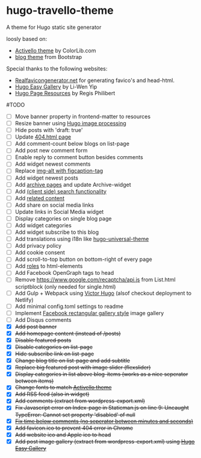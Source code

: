 # hugo-travello-theme
A theme for Hugo static site generator

loosly based on:
- [Activello theme][2] by ColorLib.com
- [blog theme][3] from Bootstrap

Special thanks to the following websites:
- [Realfavicongenerator.net][12] for generating favico's and head-html.
- [Hugo Easy Gallery][13] by Li-Wen Yip
- [Hugo Page Resources][14] by Regis Philibert

#TODO
- [ ] Move banner property in frontend-matter to resources
- [ ] Resize banner using [Hugo image processing][15]
- [ ] Hide posts with 'draft: true'
- [ ] Update [404.html page][10]
- [ ] Add comment-count below blogs on list-page 
- [ ] Add post new comment form
- [ ] Enable reply to comment button besides comments
- [ ] Add widget newest comments
- [ ] Replace [img-alt with figcaption-tag][9]
- [ ] Add widget newest posts
- [ ] Add [archive pages][4] and update Archive-widget
- [ ] Add [(client side) search functionality][7]
- [ ] Add [related content][1]
- [ ] Add share on social media links
- [ ] Update links in Social Media widget
- [ ] Display categories on single blog page
- [ ] Add widget categories
- [ ] Add widget subscribe to this blog
- [ ] Add translations using i18n like [hugo-universal-theme][5]
- [ ] Add privacy policy
- [ ] Add cookie consent
- [ ] Add scroll-to-top button on bottom-right of every page
- [ ] Add [roles][6] to html-elements
- [ ] Add Facebook OpenGraph tags to head
- [ ] Remove https://www.google.com/recaptcha/api.js from List.html scriptblock (only needed for single.html) 
- [ ] Add Gulp + Webpack using [Victor Hugo][8] (alsof checkout deployment to Netlify)
- [ ] Add minimal config.toml settings to readme
- [ ] Implement [Facebook rectangular gallery style][16] image gallery
- [ ] Add Disqus comments
- [x] ~~Add post banner~~
- [X] ~~Add homepage content (instead of /posts)~~
- [X] ~~Disable featured posts~~
- [X] ~~Disable categories on list-page~~
- [X] ~~Hide subscribe link on list-page~~
- [X] ~~Change blog title on list-page and add subtitle~~
- [X] ~~Replace big featured post with image slider (flexslider)~~
- [x] ~~Display categories in list above blog-items (works as a nice seperator between items)~~
- [X] ~~Change fonts to match [Activello theme][2]~~
- [X] ~~Add RSS feed (also in widget)~~
- [X] ~~Add comments (extract from wordpress-export.xml)~~
- [X] ~~Fix Javascript error on Index-page in Staticman.js on line 9: Uncaught TypeError: Cannot set property 'disabled' of null~~
- [X] ~~[Fix time below comments (no seperator between minutes and seconds)][11]~~
- [X] ~~Add favicon.ico to prevent 404 error in Chrome~~
- [X] ~~Add website ico and Apple ico to head~~
- [X] ~~Add post image gallery (extract from wordpress-export.xml) using [Hugo Easy Gallery][13]~~

[1]: https://gohugo.io/content-management/related/
[2]: https://github.com/puikinsh/activello
[3]: https://getbootstrap.com/docs/4.1/examples/blog/
[4]: https://blog.atj.me/2017/10/generate-yearly-and-monthly-archive-pages-with-hugo-sections/
[5]: https://github.com/devcows/hugo-universal-theme
[6]: https://stackoverflow.com/questions/10403138/what-is-the-purpose-of-the-role-attribute-in-html
[7]: https://gist.github.com/eddiewebb/735feb48f50f0ddd65ae5606a1cb41ae#sample
[8]: https://github.com/netlify/victor-hugo
[9]: https://www.junian.net/hugo-image-figure-wrap/
[10]: https://gohugo.io/templates/404/
[11]: https://gohugohq.com/howto/hugo-dateformat/
[12]: https://realfavicongenerator.net
[13]: https://github.com/liwenyip/hugo-easy-gallery/
[14]: https://regisphilibert.com/blog/2018/01/hugo-page-resources-and-how-to-use-them/
[15]: https://gohugo.io/content-management/image-processing/
[16]: https://en.support.wordpress.com/gallery/#examples-of-gallery-styles
